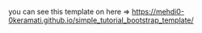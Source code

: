 you can see this template on here => https://mehdi0-0keramati.github.io/simple_tutorial_bootstrap_template/
